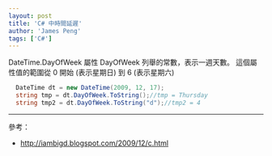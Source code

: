```yaml
---
layout: post
title: 'C# 中時間延遲'
author: 'James Peng'
tags: ['C#']
---
```


DateTime.DayOfWeek 屬性
DayOfWeek 列舉的常數，表示一週天數。 
這個屬性值的範圍從 0 開始 (表示星期日) 到 6 (表示星期六)

~~~csharp
  DateTime dt = new DateTime(2009, 12, 17); 
  string tmp = dt.DayOfWeek.ToString();//tmp = Thursday 
  string tmp2 = dt.DayOfWeek.ToString("d");//tmp2 = 4
~~~


----------

參考：

- http://iambigd.blogspot.com/2009/12/c.html